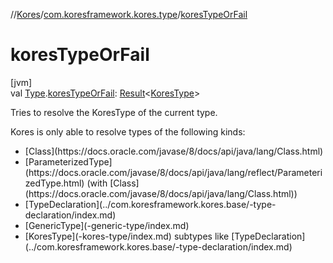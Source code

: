 //[Kores](../../index.md)/[com.koresframework.kores.type](index.md)/[koresTypeOrFail](kores-type-or-fail.md)

# koresTypeOrFail

[jvm]\
val [Type](https://docs.oracle.com/javase/8/docs/api/java/lang/reflect/Type.html).[koresTypeOrFail](kores-type-or-fail.md): [Result](https://kotlinlang.org/api/latest/jvm/stdlib/kotlin/-result/index.html)<[KoresType](-kores-type/index.md)>

Tries to resolve the KoresType of the current type.

Kores is only able to resolve types of the following kinds:

<ul><li>[Class](https://docs.oracle.com/javase/8/docs/api/java/lang/Class.html)</li><li>[ParameterizedType](https://docs.oracle.com/javase/8/docs/api/java/lang/reflect/ParameterizedType.html) (with [Class](https://docs.oracle.com/javase/8/docs/api/java/lang/Class.html))</li><li>[TypeDeclaration](../com.koresframework.kores.base/-type-declaration/index.md)</li><li>[GenericType](-generic-type/index.md)</li><li>[KoresType](-kores-type/index.md) subtypes like [TypeDeclaration](../com.koresframework.kores.base/-type-declaration/index.md)</li></ul>
